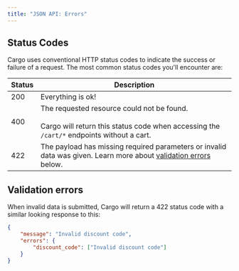 ```yaml
---
title: "JSON API: Errors"
---
```


## Status Codes
Cargo uses conventional HTTP status codes to indicate the success or failure of a request. The most common status codes you'll encounter are:


| Status                                                                                            | Description                                                                                                                                 |
|---------------------------------------------------------------------------------------------------| ------------------------------------------------------------------------------------------------------------------------------------------- |
| <span class="font-mono px-[5px] rounded-[4px] bg-code-insert-bg text-code-insert-text">200</span> | Everything is ok!                                                                                                                           |
| <span class="font-mono px-[5px] rounded-[4px] bg-code-delete-bg text-code-delete-text">400</span> | The requested resource could not be found.<br><br>Cargo will return this status code when accessing the `/cart/*` endpoints without a cart. |
| <span class="font-mono px-[5px] rounded-[4px] bg-code-delete-bg text-code-delete-text">422</span> | The payload has missing required parameters or invalid data was given. Learn more about [validation errors](#validation-errors) below.      |

## Validation errors
When invalid data is submitted, Cargo will return a 422 status code with a similar looking response to this:

```json
{
	"message": "Invalid discount code",
	"errors": {
		"discount_code": ["Invalid discount code"]
	}
}
```